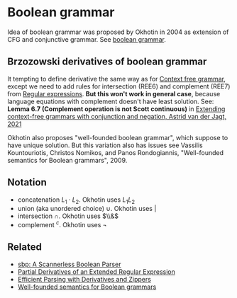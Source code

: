 # Boolean grammar

Idea of boolean grammar was proposed by Okhotin in 2004 as extension of CFG and conjunctive grammar. See [boolean grammar](https://www.sciencedirect.com/science/article/pii/S0890540104001075).

## Brzozowski derivatives of boolean grammar

It tempting to define derivative the same way as for [Context free grammar](./Context%20free%20grammar.md), except we need to add rules for intersection (REE6) and complement (REE7) from [Regular expressions](./Regular%20expressions.md). **But this won't work in general case**, because language equations with complement doesn't have least solution. See: **Lemma 6.7 (Complement operation is not Scott continuous)** in [Extending context-free grammars with conjunction and negation, Astrid van der Jagt, 2021](https://www.cs.ru.nl/bachelors-theses/2021/Astrid_van_der_Jagt___4571037___Extending_context-free_grammars_with_conjunction_and_negation.pdf)

Okhotin also proposes "well-founded boolean grammar", which suppose to have unique solution. But this variation also has issues see Vassilis Kountouriotis, Christos Nomikos, and Panos Rondogiannis, "Well-founded semantics for Boolean grammars", 2009.

## Notation

- concatenation $L_1 \cdot L_2$. Okhotin uses $L_1L_2$
- union (aka unordered choice) $\cup$. Okhotin uses $|$
- intersection $\cap$. Okhotin uses $\\&$
- complement $^c$. Okhotin uses $\lnot$

## Related

- [sbp: A Scannerless Boolean Parser](http://www.megacz.com/berkeley/research/papers/megacz,adam-sbp.a.scannerless.boolean.parser.pdf)
- [Partial Derivatives of an Extended Regular Expression](https://www.researchgate.net/publication/220836274_Partial_Derivatives_of_an_Extended_Regular_Expression)
- [Efficient Parsing with Derivatives and Zippers](https://infoscience.epfl.ch/record/287059?ln=en)
- [Well-founded semantics for Boolean grammars](https://www.sciencedirect.com/science/article/pii/S0890540109001473)
